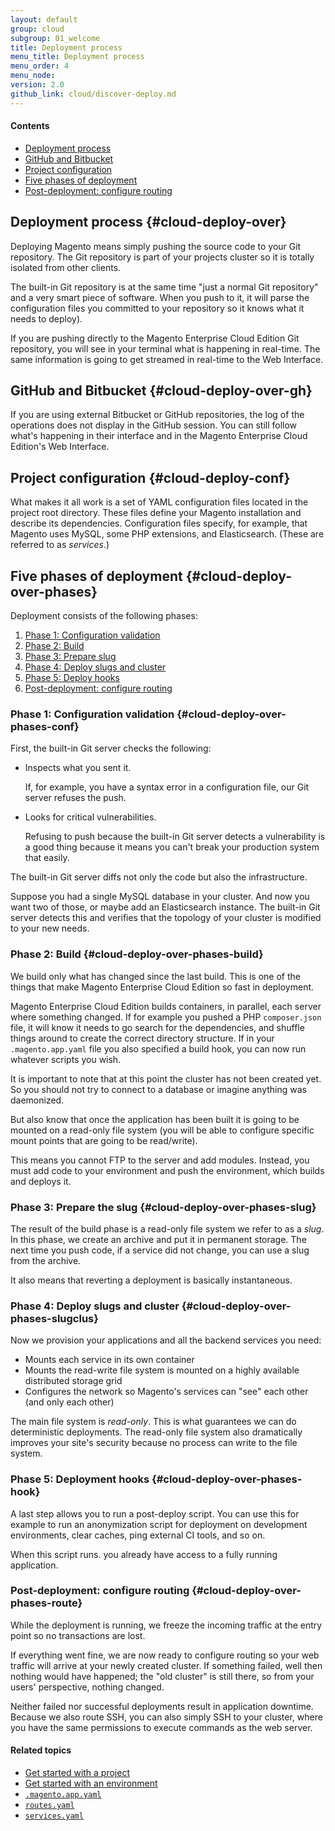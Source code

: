```yaml
---
layout: default
group: cloud
subgroup: 01_welcome
title: Deployment process
menu_title: Deployment process
menu_order: 4
menu_node: 
version: 2.0
github_link: cloud/discover-deploy.md
---
```


#### Contents
*	[Deployment process](#cloud-deploy-over)
*	[GitHub and Bitbucket](#cloud-deploy-over-gh)
*	[Project configuration](#cloud-deploy-conf)
*	[Five phases of deployment](#cloud-deploy-over-phase)
*	[Post-deployment: configure routing](#cloud-deploy-over-phases-route)

## Deployment process {#cloud-deploy-over}
Deploying Magento means simply pushing the source code to your Git repository. The Git repository is part of your projects cluster so it is totally isolated from
other clients.

The built-in Git repository is at the same time "just a
normal Git repository" and a very smart piece of software. When you push to it, it will parse the configuration files you committed to your 
repository so it knows what it needs to deploy).

If you are pushing directly to the Magento Enterprise Cloud Edition Git repository, you will see in your terminal
what is happening in real-time. The same information is going to get streamed
in real-time to the Web Interface.

## GitHub and Bitbucket {#cloud-deploy-over-gh}
If you are using external Bitbucket or GitHub repositories, the log
of the operations does not display in the GitHub session. You can still follow what's happening in their interface and in the Magento Enterprise Cloud Edition's Web Interface.

## Project configuration {#cloud-deploy-conf}
What makes it all work is a set of YAML configuration files located in the project root directory. These files define your Magento installation and describe its dependencies. Configuration files specify, for
example, that Magento uses MySQL, some PHP extensions, and Elasticsearch. (These are referred to as *services*.)

## Five phases of deployment {#cloud-deploy-over-phases}
Deployment consists of the following phases:

1.	[Phase 1: Configuration validation](#cloud-deploy-over-phases-conf)
2.	[Phase 2: Build](#cloud-deploy-over-phases-build)
3.	[Phase 3: Prepare slug](#cloud-deploy-over-phases-slug)
4.	[Phase 4: Deploy slugs and cluster](#cloud-deploy-over-phases-slugclus) 
5.	[Phase 5: Deploy hooks](#cloud-deploy-over-phases-hook)
6.	[Post-deployment: configure routing](#cloud-deploy-over-phases-route)

### Phase 1: Configuration validation {#cloud-deploy-over-phases-conf}
First, the built-in Git server checks the following:

*	Inspects what you sent it. 

	If, for example, you have a
syntax error in a configuration file, our Git server refuses the push.
*	Looks for critical vulnerabilities.

	Refusing to push because the built-in Git server detects a vulnerability is a good thing because it means you 
can't break your production system that easily. 

The built-in Git server diffs not only the code but also the
infrastructure.

Suppose you had a single MySQL database in your cluster. And
now you want two of those, or maybe add an Elasticsearch
instance. The built-in Git server detects this and verifies that the topology of your cluster is modified to your new needs.

### Phase 2: Build {#cloud-deploy-over-phases-build}
We build only what has changed since the last build. This is one of the things that
make Magento Enterprise Cloud Edition so fast in deployment. 

Magento Enterprise Cloud Edition builds containers, in parallel, each server where something changed. If for example you pushed a
PHP `composer.json` file, it will know it needs to go search for the
dependencies, and shuffle things around to create the correct directory
structure. If in your `.magento.app.yaml` file you also specified a
build hook, you can now run whatever scripts you wish.

It is important to note that at this point the cluster has not been
created yet. So you should not try to connect to a database or imagine
anything was daemonized.

But also know that once the application has been built it is going to be
mounted on a read-only file system (you will be able to configure specific
mount points that are going to be read/write). 

This means you cannot FTP to the server and add modules. Instead, you must add code to your environment and push the environment, which builds and deploys it.

### Phase 3: Prepare the slug {#cloud-deploy-over-phases-slug}
The result of the build phase is a read-only file system we refer to as a *slug*. In this phase, we create an archive and put it in permanent storage. The next time
you push code, if a service did not change, you can use a slug from the archive.

It also means that reverting a deployment is basically
instantaneous. 

### Phase 4: Deploy slugs and cluster {#cloud-deploy-over-phases-slugclus}
Now we provision your applications and all the backend services you
need:

*	Mounts each service in its own container
*	Mounts the read-write file system is mounted on a highly available distributed storage grid
*	Configures the network so Magento's services can "see" each other (and only each other)

<div class="bs-callout bs-callout-info" id="info">
  <p>The main file system is <em>read-only</em>. This
is what guarantees we can do deterministic deployments. The read-only file system also dramatically improves your site's security because no process can write to the file system.</p>
</div>

### Phase 5: Deployment hooks {#cloud-deploy-over-phases-hook}
A last step allows you to run a post-deploy script. You can use this for
example to run an anonymization script for deployment on development
environments, clear caches, ping external CI tools, and so on. 

When this
script runs. you already have access to a fully running application.

### Post-deployment: configure routing {#cloud-deploy-over-phases-route}
While the deployment is running, we freeze the incoming traffic at the entry point
so no transactions are lost.

If everything went fine, we are now ready to configure routing so your
web traffic will arrive at your newly created cluster. If something
failed, well then nothing would have happened; the "old cluster" is
still there, so from your users' perspective, nothing changed. 

Neither
failed nor successful deployments result in application downtime.
Because we also route SSH, you can also simply SSH to your cluster, where
you have the same permissions to execute commands as the web server.

#### Related topics
*	[Get started with a project]({{page.baseurl}}cloud/project/project-start.html)
*	[Get started with an environment]({{page.baseurl}}cloud/env/environments-start.html)
*	[`.magento.app.yaml`]({{page.baseurl}}cloud/project/project-conf-files_magento-app.html)
*	[`routes.yaml`]({{page.baseurl}}cloud/project/project-conf-files_routes.html)
*	[`services.yaml`]({{page.baseurl}}cloud/project/project-conf-files_services.html)
